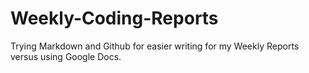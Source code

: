 # Weekly-Coding-Reports

Trying Markdown and Github for easier writing for my Weekly Reports versus using Google Docs.
